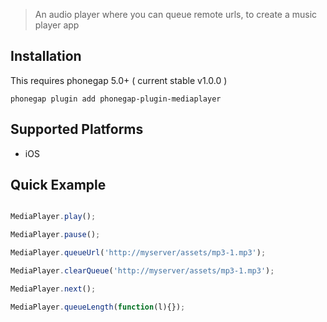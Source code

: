 
> An audio player where you can queue remote urls, to create a music player app

## Installation

This requires phonegap 5.0+ ( current stable v1.0.0 )

```
phonegap plugin add phonegap-plugin-mediaplayer
```

## Supported Platforms

- iOS

## Quick Example

```javascript

MediaPlayer.play();

MediaPlayer.pause();

MediaPlayer.queueUrl('http://myserver/assets/mp3-1.mp3');

MediaPlayer.clearQueue('http://myserver/assets/mp3-1.mp3');

MediaPlayer.next();

MediaPlayer.queueLength(function(l){});

```